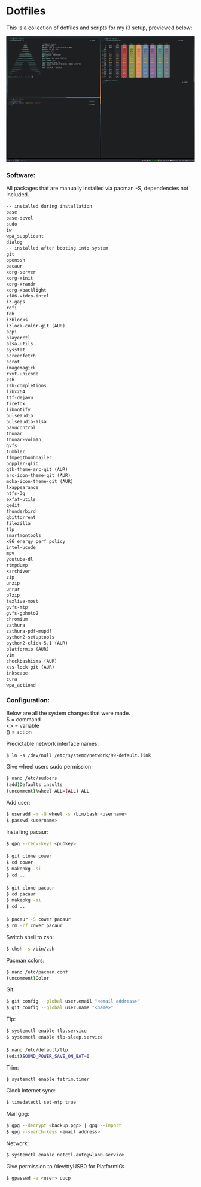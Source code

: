 # Dotfiles

This is a collection of dotfiles and scripts for my i3 setup, previewed below:

![Screenshot](screenshot.png)

### Software:

All packages that are manually installed via pacman -S, dependencies not included.

    -- installed during installation
    base
    base-devel
    sudo
    iw
    wpa_supplicant
    dialog
    -- installed after booting into system
    git
    openssh
    pacaur
    xorg-server
    xorg-xinit
    xorg-xrandr
    xorg-xbacklight
    xf86-video-intel
    i3-gaps
    rofi
    feh
    i3blocks
    i3lock-color-git (AUR)
    acpi
    playerctl
    alsa-utils
    sysstat
    screenfetch
    scrot
    imagemagick
    rxvt-unicode
    zsh
    zsh-completions
    libx264
    ttf-dejavu
    firefox
    libnotify
    pulseaudio
    pulseaudio-alsa
    pavucontrol
    thunar
    thunar-volman
    gvfs
    tumbler
    ffmpegthumbnailer
    poppler-glib
    gtk-theme-arc-git (AUR)
    arc-icon-theme-git (AUR)
    moka-icon-theme-git (AUR)
    lxappearance
    ntfs-3g
    exfat-utils
    gedit
    thunderbird
    qbittorrent
    filezilla
    tlp
    smartmontools
    x86_energy_perf_policy
    intel-ucode
    mpv
    youtube-dl
    rtmpdump
    xarchiver
    zip
    unzip
    unrar
    p7zip
    texlive-most
    gvfs-mtp
    gvfs-gphoto2
    chromium
    zathura
    zathura-pdf-mupdf
    python2-setuptools
    python2-click-5.1 (AUR)
    platformio (AUR)
    vim
    checkbashisms (AUR)
    xss-lock-git (AUR)
    inkscape
    cura
    wpa_actiond

### Configuration:

Below are all the system changes that were made.<br>
$ = command<br>
<> = variable<br>
() = action

Predictable network interface names:
```
$ ln -s /dev/null /etc/systemd/network/99-default.link
```
Give wheel users sudo permission:
```sh
$ nano /etc/sudoers
(add)Defaults insults
(uncomment)%wheel ALL=(ALL) ALL
```
Add user:
```sh
$ useradd -m -G wheel -s /bin/bash <username>
$ passwd <username>
```
Installing pacaur:
```sh
$ gpg --recv-keys <pubkey>

$ git clone cower
$ cd cower
$ makepkg -si
$ cd ..

$ git clone pacaur
$ cd pacaur
$ makepkg -si
$ cd ..

$ pacaur -S cower pacaur
$ rm -rf cower pacaur
```
Switch shell to zsh:
```sh
$ chsh -s /bin/zsh
```
Pacman colors:
```sh
$ nano /etc/pacman.conf
(uncomment)Color
```
Git:
```sh
$ git config --global user.email "<email address>"
$ git config --global user.name "<name>"
```
Tlp:
```sh
$ systemctl enable tlp.service
$ systemctl enable tlp-sleep.service

$ nano /etc/default/tlp
(edit)SOUND_POWER_SAVE_ON_BAT=0
```
Trim:
```sh
$ systemctl enable fstrim.timer
```
Clock internet sync:
```sh
$ timedatectl set-ntp true
```
Mail gpg:
```sh
$ gpg --decrypt <backup.pgp> | gpg --import
$ gpg --search-keys <email address>
```
Network:
```sh
$ systemctl enable netctl-auto@wlan0.service
```
Give permission to /dev/ttyUSB0 for PlatformIO:
```sh
$ gpasswd -a <user> uucp
```
